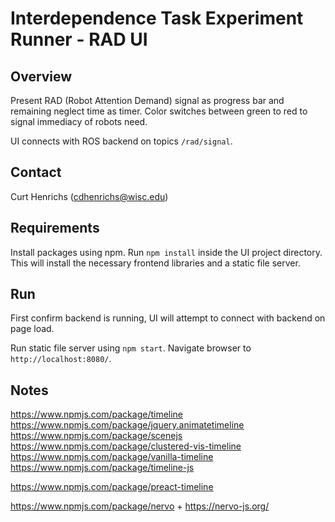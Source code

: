 # Interdependence Task Experiment Runner - RAD UI

## Overview
Present RAD (Robot Attention Demand) signal as progress bar and remaining
neglect time as timer. Color switches between green to red to signal immediacy
of robots need.

UI connects with ROS backend on topics `/rad/signal`.

## Contact
Curt Henrichs (cdhenrichs@wisc.edu)

## Requirements
Install packages using npm. Run `npm install` inside the UI project directory.
This will install the necessary frontend libraries and a static file server.

## Run

First confirm backend is running, UI will attempt to connect with backend on page load.

Run static file server using `npm start`. Navigate browser to `http://localhost:8080/`.


## Notes
https://www.npmjs.com/package/timeline
https://www.npmjs.com/package/jquery.animatetimeline
https://www.npmjs.com/package/scenejs
https://www.npmjs.com/package/clustered-vis-timeline
https://www.npmjs.com/package/vanilla-timeline
https://www.npmjs.com/package/timeline-js


https://www.npmjs.com/package/preact-timeline


https://www.npmjs.com/package/nervo   +   https://nervo-js.org/
